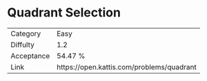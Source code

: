 # Quadrant Selection

<table>
    <tr>
        <td>Category</td>
        <td>Easy</td>
    </tr>
    <tr>
        <td>Diffulty</td>
        <td>1.2</td>
    </tr>
    <tr>
        <td>Acceptance</td>
        <td>54.47 %</td>
    </tr>
    <tr>
        <td>Link</td>
        <td>https://open.kattis.com/problems/quadrant</td>
    </tr>
</table>